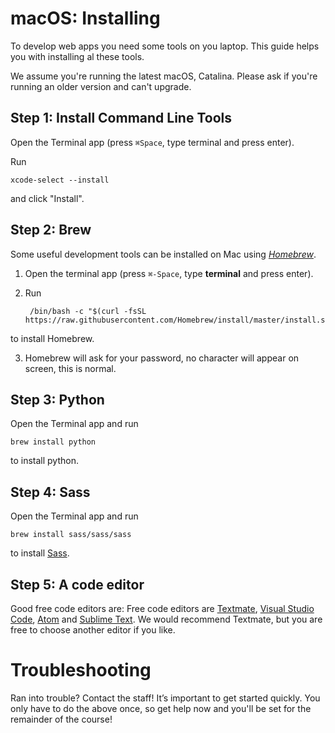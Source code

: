 # macOS: Installing

To develop web apps you need some tools on you laptop. This guide helps you with installing al these tools.

We assume you're running the latest macOS, Catalina. Please ask if you're running an older version and can't upgrade.


## Step 1: Install Command Line Tools

Open the Terminal app (press `⌘Space`, type terminal and press enter).

Run

    xcode-select --install

and click "Install".


## Step 2: Brew

Some useful development tools can be installed on Mac using [_Homebrew_](https://brew.sh/).

1. Open the terminal app (press `⌘-Space`, type **terminal** and press enter).

2. Run

        /bin/bash -c "$(curl -fsSL https://raw.githubusercontent.com/Homebrew/install/master/install.sh)"

to install Homebrew.

3. Homebrew will ask for your password, no character will appear on screen, this is normal.

## Step 3: Python

Open the Terminal app and run

    brew install python

to install python.

## Step 4: Sass

Open the Terminal app and run

    brew install sass/sass/sass

to install [Sass](https://sass-lang.com/).


## Step 5: A code editor

Good free code editors are: Free code editors are [Textmate](https://macromates.com/download), [Visual Studio Code](https://code.visualstudio.com/), [Atom](https://atom.io/) and [Sublime Text](https://www.sublimetext.com/). We would recommend Textmate, but you are free to choose another editor if you like.


# Troubleshooting

Ran into trouble? Contact the staff! It’s important to get started quickly. You only have to do the above once, so get help now and you'll be set for the remainder of the course!
